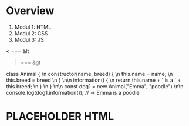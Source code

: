 # Overview

1. Modul 1: HTML
2. Modul 2: CSS
3. Modul 3: JS

< === &lt
> === &gt

class Animal { \n    constructor(name, breed) { \n      this.name = name; \n      this.breed = breed \n    } \n\n    information() { \n      return this.name + ' is a ' + this.breed; \n    } \n  } \n\n  const dog1 = new Animal("Emma", "poodle") \n\n  console.log(dog1.information()); // -> Emma is a poodle


# PLACEHOLDER HTML

